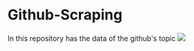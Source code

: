 # Github-Scraping
In this repository has the data of the github's topic
<img src='https://camo.githubusercontent.com/b81248179c569cc69e7ee8aed4c270f07080e32dce156c421d8685ad01b586e1/68747470733a2f2f636665322d7374617469632e73332d75732d776573742d322e616d617a6f6e6177732e636f6d2f6d656469612f636f75727365732f7765622d7363726170696e672f696d616765732f5765622d5363726170696e672e6a7067'>
